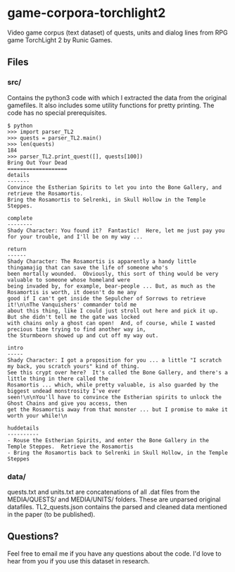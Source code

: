 # game-corpora-torchlight2
Video game corpus (text dataset) of quests, units and dialog lines from RPG game TorchLight 2 by Runic Games. 

## Files
### src/
Contains the python3 code with which I extracted the data from the original gamefiles. 
It also includes some utility functions for pretty printing. The code has no special prerequisites. 

```
$ python
>>> import parser_TL2
>>> quests = parser_TL2.main()
>>> len(quests)
184
>>> parser_TL2.print_quest([], quests[100])
Bring Out Your Dead
===================
details
-------
Convince the Estherian Spirits to let you into the Bone Gallery, and retrieve the Rosamortis.
Bring the Rosamortis to Selrenki, in Skull Hollow in the Temple Steppes.

complete
--------
Shady Character: You found it?  Fantastic!  Here, let me just pay you for your trouble, and I'll be on my way ...

return
------
Shady Character: The Rosamortis is apparently a handy little thingamajig that can save the life of someone who's 
been mortally wounded.  Obviously, this sort of thing would be very valuable to someone whose homeland were 
being invaded by, for example, bear-people ... But, as much as the Rosamortis is worth, it doesn't do me any 
good if I can't get inside the Sepulcher of Sorrows to retrieve it!\n\nThe Vanquishers' commander told me 
about this thing, like I could just stroll out here and pick it up.  But she didn't tell me the gate was locked 
with chains only a ghost can open!  And, of course, while I wasted precious time trying to find another way in, 
the Sturmbeorn showed up and cut off my way out.

intro
-----
Shady Character: I got a proposition for you ... a little "I scratch my back, you scratch yours" kind of thing.
See this crypt over here?  It's called the Bone Gallery, and there's a little thing in there called the 
Rosamortis ... which, while pretty valuable, is also guarded by the biggest undead monstrosity I've ever 
seen!\n\nYou'll have to convince the Estherian spirits to unlock the Ghost Chains and give you access, then 
get the Rosamortis away from that monster ... but I promise to make it worth your while!\n

huddetails
----------
- Rouse the Estherian Spirits, and enter the Bone Gallery in the Temple Steppes.  Retrieve the Rosamortis
- Bring the Rosamortis back to Selrenki in Skull Hollow, in the Temple Steppes
```

### data/
quests.txt and units.txt are concatenations of all .dat files from the MEDIA/QUESTS/ and MEDIA/UNITS/ folders. 
These are unparsed original datafiles. 
TL2_quests.json contains the parsed and cleaned data mentioned in the paper (to be published). 

## Questions?
Feel free to email me if you have any questions about the code. 
I'd love to hear from you if you use this dataset in research. 
